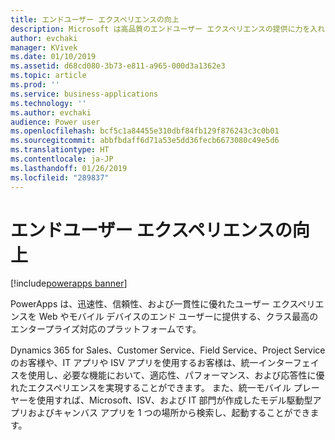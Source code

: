 ```yaml
---
title: エンドユーザー エクスペリエンスの向上
description: Microsoft は高品質のエンドユーザー エクスペリエンスの提供に力を入れてきました。
author: evchaki
manager: KVivek
ms.date: 01/10/2019
ms.assetid: d68cd080-3b73-e811-a965-000d3a1362e3
ms.topic: article
ms.prod: ''
ms.service: business-applications
ms.technology: ''
ms.author: evchaki
audience: Power user
ms.openlocfilehash: bcf5c1a84455e310dbf84fb129f876243c3c0b01
ms.sourcegitcommit: abbfbdaff6d71a53e5dd36fecb6673080c49e5d6
ms.translationtype: HT
ms.contentlocale: ja-JP
ms.lasthandoff: 01/26/2019
ms.locfileid: "289837"
---
```

# <a name="improvements-in-end-user-experiences"></a>エンドユーザー エクスペリエンスの向上


[!include[powerapps banner](../includes/powerapps.md)]

PowerApps は、迅速性、信頼性、および一貫性に優れたユーザー エクスペリエンスを Web やモバイル デバイスのエンド ユーザーに提供する、クラス最高のエンタープライズ対応のプラットフォームです。

Dynamics 365 for Sales、Customer Service、Field Service、Project Service のお客様や、IT アプリや ISV アプリを使用するお客様は、統一インターフェイスを使用し、必要な機能において、適応性、パフォーマンス、および応答性に優れたエクスペリエンスを実現することができます。 また、統一モバイル プレーヤーを使用すれば、Microsoft、ISV、および IT 部門が作成したモデル駆動型アプリおよびキャンバス アプリを 1 つの場所から検索し、起動することができます。
